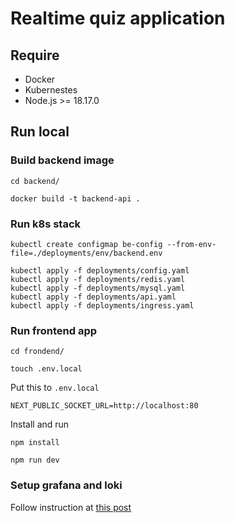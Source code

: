 # Realtime quiz application

## Require
- Docker
- Kubernestes
- Node.js >= 18.17.0

## Run local
### Build backend image
```
cd backend/

docker build -t backend-api . 

```

### Run k8s stack
```
kubectl create configmap be-config --from-env-file=./deployments/env/backend.env

kubectl apply -f deployments/config.yaml
kubectl apply -f deployments/redis.yaml
kubectl apply -f deployments/mysql.yaml
kubectl apply -f deployments/api.yaml
kubectl apply -f deployments/ingress.yaml
```

### Run frontend app

```
cd frondend/

touch .env.local
```

Put this to ```.env.local```
```
NEXT_PUBLIC_SOCKET_URL=http://localhost:80
```

Install and run
```
npm install

npm run dev
```

### Setup grafana and loki
Follow instruction at [this post](https://readmedium.com/a-hands-on-guide-to-kubernetes-logging-using-grafana-loki-%EF%B8%8F-b8d37ea4de13)